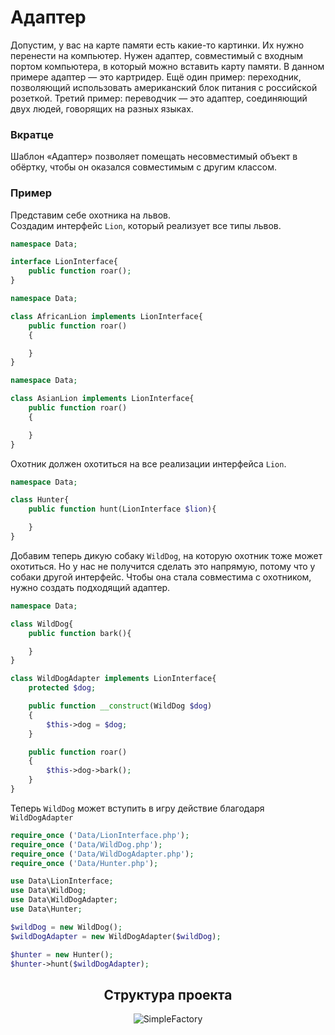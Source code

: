 # Адаптер

Допустим, у вас на карте памяти есть какие-то картинки. Их нужно перенести на компьютер. Нужен адаптер, совместимый с входным портом компьютера, в который можно вставить карту памяти. В данном примере адаптер — это картридер. Ещё один пример: переходник, позволяющий использовать американский блок питания с российской розеткой. Третий пример: переводчик — это адаптер, соединяющий двух людей, говорящих на разных языках.
<h3><strong>Вкратце</strong></h3>

Шаблон «Адаптер» позволяет помещать несовместимый объект в обёртку, чтобы он оказался совместимым с другим классом.

<h3><strong>Пример</strong></h3>

Представим себе охотника на львов.\
Создадим интерфейс `Lion`, который реализует все типы львов.

```php
namespace Data;

interface LionInterface{
    public function roar();
}
```

```php
namespace Data;

class AfricanLion implements LionInterface{
    public function roar()
    {

    }
}
```

```php
namespace Data;

class AsianLion implements LionInterface{
    public function roar()
    {

    }
}
```

Охотник должен охотиться на все реализации интерфейса `Lion`.

```php
namespace Data;

class Hunter{
    public function hunt(LionInterface $lion){

    }
}
```
Добавим теперь дикую собаку `WildDog`, на которую охотник тоже может охотиться. Но у нас не получится сделать это напрямую, потому что у собаки другой интерфейс. Чтобы она стала совместима с охотником, нужно создать подходящий адаптер.

```php
namespace Data;

class WildDog{
    public function bark(){

    }
}
```

```php
class WildDogAdapter implements LionInterface{
    protected $dog;

    public function __construct(WildDog $dog)
    {
        $this->dog = $dog;
    }

    public function roar()
    {
        $this->dog->bark();
    }
}
```

Теперь `WildDog` может вступить в игру действие благодаря `WildDogAdapter`

```php
require_once ('Data/LionInterface.php');
require_once ('Data/WildDog.php');
require_once ('Data/WildDogAdapter.php');
require_once ('Data/Hunter.php');

use Data\LionInterface;
use Data\WildDog;
use Data\WildDogAdapter;
use Data\Hunter;

$wildDog = new WildDog();
$wildDogAdapter = new WildDogAdapter($wildDog);

$hunter = new Hunter();
$hunter->hunt($wildDogAdapter);
```

<div align="center">
    <h2> Структура проекта </h2>
    <img src="https://sun9-14.userapi.com/impg/piuY082l2J5JoZ2SKMT--1WM-K3p5zYeKPfauw/Gjr5QxMLz_g.jpg?size=615x430&quality=96&sign=a3d5f89bfeebea44ce51dd65674be026&type=album" alt="SimpleFactory">
</div>